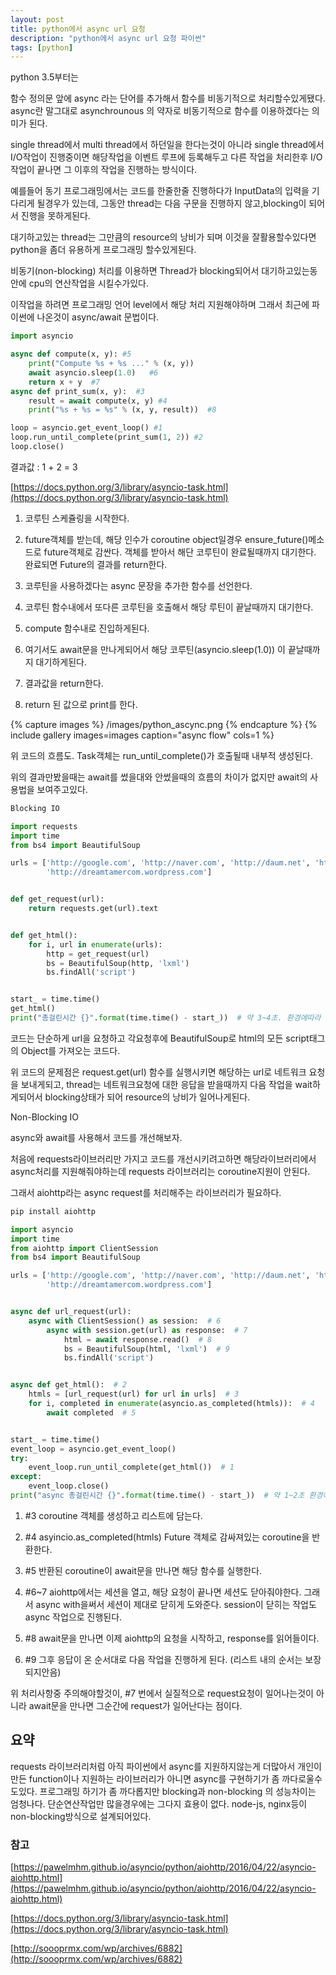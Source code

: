 ```yaml
---
layout: post
title: python에서 async url 요청
description: "python에서 async url 요청 파이썬"
tags: [python]
---
```

python 3.5부터는

함수 정의문 앞에 async 라는 단어를 추가해서 함수를 비동기적으로 처리할수있게됐다. async란 말그대로 asynchrounous 의 약자로 비동기적으로 함수를 이용하겠다는 의미가 된다.

single thread에서 multi thread에서 하던일을 한다는것이 아니라 single thread에서 I/O작업이 진행중이면 해당작업을 이벤트 루프에 등록해두고 다른 작업을 처리한후 I/O작업이 끝나면 그 이후의 작업을 진행하는 방식이다.

예를들어 동기 프로그래밍에서는 코드를 한줄한줄 진행하다가 InputData의 입력을 기다리게 될경우가 있는데,  그동안 thread는 다음 구문을 진행하지 않고,blocking이 되어서 진행을 못하게된다.

대기하고있는 thread는 그만큼의 resource의 낭비가 되며 이것을 잘활용할수있다면 python을 좀더 유용하게 프로그래밍 할수있게된다.

비동기(non-blocking) 처리를 이용하면 Thread가 blocking되어서 대기하고있는동안에 cpu의 연산작업을 시킬수가있다.

이작업을 하려면 프로그래밍 언어 level에서 해당 처리 지원해야하며 그래서 최근에 파이썬에 나온것이 async/await 문법이다.

```python
import asyncio

async def compute(x, y): #5
    print("Compute %s + %s ..." % (x, y))
    await asyncio.sleep(1.0)   #6
    return x + y  #7
async def print_sum(x, y):  #3
    result = await compute(x, y) #4
    print("%s + %s = %s" % (x, y, result))  #8

loop = asyncio.get_event_loop() #1
loop.run_until_complete(print_sum(1, 2)) #2
loop.close()
```
결과값 : 1 + 2 = 3

[https://docs.python.org/3/library/asyncio-task.html](https://docs.python.org/3/library/asyncio-task.html)

1)  코루틴 스케쥴링을 시작한다.

2)  future객체를 받는데, 해당 인수가 coroutine object일경우 ensure_future()메소드로  future객체로 감싼다. 객체를 받아서 해단 코루틴이 완료될때까지 대기한다. 완료되면 Future의 결과를 return한다.

3) 코루틴을 사용하겠다는 async 문장을 추가한 함수를 선언한다.

4) 코루틴 함수내에서 또다른 코루틴을 호출해서 해당 루틴이 끝날때까지 대기한다.

5) compute 함수내로 진입하게된다.

6) 여기서도 await문을 만나게되어서 해당 코루틴(asyncio.sleep(1.0)) 이 끝날때까지 대기하게된다.

7) 결과값을 return한다.

8) return 된 값으로 print를 한다.

{% capture images %}
	/images/python_ascync.png
{% endcapture %}
{% include gallery images=images caption="async flow" cols=1 %}


위 코드의 흐름도.
Task객체는 run_until_complete()가 호출될때 내부적 생성된다.

위의 결과만봤을때는 await를 썼을대와 안썼을때의 흐름의 차이가 없지만 await의 사용법을 보여주고있다.

```python
Blocking IO

import requests
import time
from bs4 import BeautifulSoup

urls = ['http://google.com', 'http://naver.com', 'http://daum.net', 'http://depromeet.com', 'http://facebook.com',
        'http://dreamtamercom.wordpress.com']


def get_request(url):
    return requests.get(url).text


def get_html():
    for i, url in enumerate(urls):
        http = get_request(url)
        bs = BeautifulSoup(http, 'lxml')
        bs.findAll('script')


start_ = time.time()
get_html()
print("총걸린시간 {}".format(time.time() - start_))  # 약 3~4초. 환경에따라 다름
```

코드는 단순하게 url을 요청하고 각요청후에 BeautifulSoup로 html의 모든 script태그의 Object를 가져오는 코드다.

위 코드의 문제점은 request.get(url) 함수를 실행시키면 해당하는 url로 네트워크 요청을 보내게되고, thread는 네트워크요청에 대한 응답을 받을때까지 다음 작업을 wait하게되어서 blocking상태가 되어 resource의 낭비가 일어나게된다.

Non-Blocking IO

async와 await를 사용해서 코드를 개선해보자.

처음에 requests라이브러리만 가지고 코드를 개선시키려고하면 해당라이브러리에서 async처리를 지원해줘야하는데 requests 라이브러리는 coroutine지원이 안된다.

그래서 aiohttp라는 async request를 처리해주는 라이브러리가 필요하다.

```python
pip install aiohttp
```
```python
import asyncio
import time
from aiohttp import ClientSession
from bs4 import BeautifulSoup

urls = ['http://google.com', 'http://naver.com', 'http://daum.net', 'http://depromeet.com', 'http://facebook.com',
        'http://dreamtamercom.wordpress.com']


async def url_request(url):
    async with ClientSession() as session:  # 6
        async with session.get(url) as response:  # 7
            html = await response.read()  # 8
            bs = BeautifulSoup(html, 'lxml')  # 9
            bs.findAll('script')


async def get_html():  # 2
    htmls = [url_request(url) for url in urls]  # 3
    for i, completed in enumerate(asyncio.as_completed(htmls)):  # 4
        await completed  # 5


start_ = time.time()
event_loop = asyncio.get_event_loop()
try:
    event_loop.run_until_complete(get_html())  # 1
except:
    event_loop.close()
print("async 총걸린시간 {}".format(time.time() - start_))  # 약 1~2초 환경에따라 다름
```

1) #3 coroutine 객체를 생성하고 리스트에 담는다.

2) #4 asyincio.as_completed(htmls) Future 객체로 감싸져있는 coroutine을 반환한다.

3) #5 반환된 coroutine이 await문을 만나면 해당 함수를 실행한다.

4) #6~7 aiohttp에서는 세션을 열고, 해당 요청이 끝나면 세션도 닫아줘야한다. 그래서 async with을써서 세션이 제대로 닫히게 도와준다. session이 닫히는 작업도 async 작업으로 진행된다.

5) #8 await문을 만나면 이제 aiohttp의 요청을 시작하고, response를 읽어들이다.

6) #9 그후 응답이 온 순서대로 다음 작업을 진행하게 된다. (리스트 내의 순서는 보장되지안음)

위 처리사항중 주의해야할것이, #7 번에서 실질적으로 request요청이 일어나는것이 아니라 await문을 만나면 그순간에 request가 일어난다는 점이다.

## 요약

 requests 라이브러리처럼 아직 파이썬에서 async를 지원하지않는게 더많아서 개인이 만든 function이나 지원하는 라이브러리가 아니면 async를 구현하기가 좀 까다로울수도있다.
프로그래밍 하기가 좀 까다롭지만 blocking과 non-blocking 의 성능차이는 엄청나다.
단순연산작업만 많을경우에는 그다지 효용이 없다.
node-js, nginx등이 non-blocking방식으로 설계되어있다.

### 참고

[https://pawelmhm.github.io/asyncio/python/aiohttp/2016/04/22/asyncio-aiohttp.html](https://pawelmhm.github.io/asyncio/python/aiohttp/2016/04/22/asyncio-aiohttp.html)

[https://docs.python.org/3/library/asyncio-task.html](https://docs.python.org/3/library/asyncio-task.html)

[http://soooprmx.com/wp/archives/6882](http://soooprmx.com/wp/archives/6882)

